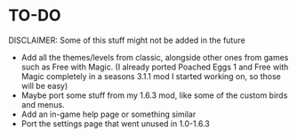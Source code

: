 # TO-DO
DISCLAIMER: Some of this stuff might not be added in the future
* Add all the themes/levels from classic, alongside other ones from games such as Free with Magic. (I already ported Poached Eggs 1 and Free with Magic completely in a seasons 3.1.1 mod I started working on, so those will be easy)
* Maybe port some stuff from my 1.6.3 mod, like some of the custom birds and menus.
* Add an in-game help page or something similar
* Port the settings page that went unused in 1.0-1.6.3
